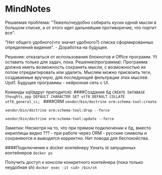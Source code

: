 # MindNotes
Решаемая проблема: "Тяжело/неудобно собирать куски одной мысли в большом списке,
а от этого идет дальнейшие противоречие, что портит все".

"Нет общего удобного(что значит удобного?) списка сформированных определений 
видения". - Доработка на будущее.

Решение: отказаться от использования блокнотов и Office программ.
Yt оставить только для задач, пока.
Решение(программа):
Программа должна иметь возможность сохранять мысли, с возможностью их потом
отредактировать или удалить.
Мыслям можно присвоить теги, создаваемые вручную, для последующей фильтрации этих
мыслей.
Upd1. Будущее программы - нейронная сеть с UI.

Команды sql(вдруг пригодится):
####Создание бд
`CREATE DATABASE thoughts_app DEFAULT CHARACTER SET utf8 DEFAULT COLLATE utf8_general_ci;
`
####ORM
`vendor/bin/doctrine orm:schema-tool:create`

`vendor/bin/doctrine orm:schema-tool:drop --force`

`vendor/bin/doctrine orm:schema-tool:update --force`

Заметки:
Несмотря на то, что при прямом подключении к бд, вместо
кириллицы видно ??? - при работе через ORM - русские символы и
сохраняются и выводятся корректно. Нет повода для беспокойства.

####Подключение к docker контейнеру
Узнать id запущенных контейнеров
`docker ps`

Получить доступ к консоли конкретного контейнера
(пока только неудобная sh)
`docker exec -it <id> /bin/sh`